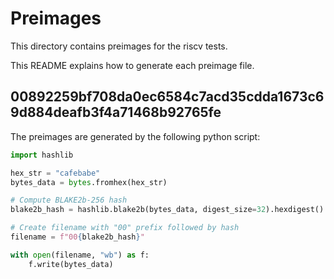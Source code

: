 # Preimages

This directory contains preimages for the riscv tests.

This README explains how to generate each preimage file.

## 00892259bf708da0ec6584c7acd35cdda1673c69d884deafb3f4a71468b92765fe

The preimages are generated by the following python script:

```python
import hashlib

hex_str = "cafebabe"
bytes_data = bytes.fromhex(hex_str)

# Compute BLAKE2b-256 hash
blake2b_hash = hashlib.blake2b(bytes_data, digest_size=32).hexdigest()

# Create filename with "00" prefix followed by hash
filename = f"00{blake2b_hash}"

with open(filename, "wb") as f:
    f.write(bytes_data)
```

